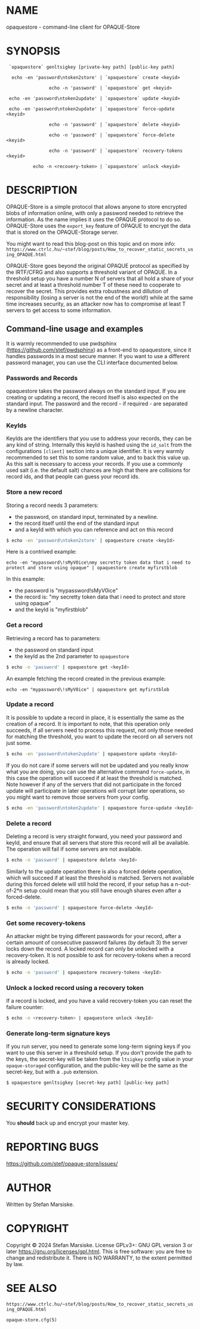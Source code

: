 # NAME

opaquestore - command-line client for OPAQUE-Store 

# SYNOPSIS

     `opaquestore` genltsigkey [private-key path] [public-key path]

      echo -en 'password\ntoken2store' | `opaquestore` create <keyid>

                    echo -n 'password' | `opaquestore` get <keyid>

     echo -en 'password\ntoken2update' | `opaquestore` update <keyid>

     echo -en 'password\ntoken2update' | `opaquestore` force-update <keyid>

                    echo -n 'password' | `opaquestore` delete <keyid>

                    echo -n 'password' | `opaquestore` force-delete <keyid>

                    echo -n 'password' | `opaquestore` recovery-tokens <keyid>

              echo -n <recovery-token> | `opaquestore` unlock <keyid>

# DESCRIPTION

OPAQUE-Store is a simple protocol that allows anyone to store
encrypted blobs of information online, with only a password needed to
retrieve the information. As the name implies it uses the OPAQUE
protocol to do so. OPAQUE-Store uses the `export_key` feature of
OPAQUE to encrypt the data that is stored on the OPAQUE-Storage
server.

You might want to read this blog-post on this topic and on more info:
`https://www.ctrlc.hu/~stef/blog/posts/How_to_recover_static_secrets_using_OPAQUE.html`

OPAQUE-Store goes beyond the original OPAQUE protocol as specified by
the IRTF/CFRG and also supports a threshold variant of OPAQUE. In a
threshold setup you have a number N of servers that all hold a share
of your secret and at least a threshold number T of these need to
cooperate to recover the secret. This provides extra robustness and
dillution of responsibility (losing a server is not the end of the
world!) while at the same time increases security, as an attacker now
has to compromise at least T servers to get access to some
information.

## Command-line usage and examples

It is warmly recommended to use pwdsphinx (https://github.com/stef/pwdsphinx)
as a front-end to opaquestore, since it handles passwords in a most secure
manner. If you want to use a different password manager, you can use the CLI
interface documented below.

### Passwords and Records

opaquestore takes the password always on the standard input. If you
are creating or updating a record, the record itself is also expected
on the standard input. The password and the record - if required - are
separated by a newline character.

### KeyIds

KeyIds are the identifiers that you use to address your records, they
can be any kind of string. Internally this keyId is hashed using the
`id_salt` from the configurations `[client]` section into a unique
identifier. It is very warmly recommended to set this to some random
value, and to back this value up. As this salt is necessary to access
your records. If you use a commonly used salt (i.e. the default salt)
chances are high that there are collisions for record ids, and that
people can guess your record ids.

### Store a new record

Storing a record needs 3 parameters:
 - the password, on standard input, terminated by a newline.
 - the record itself until the end of the standard input
 - and a keyId with which you can reference and act on this record

```sh
$ echo -en 'password\ntoken2store' | opaquestore create <keyId>
```

Here is a contrived example:

```
echo -en "mypassword\!sMyV0ice\nmy secretty token data that i need to protect and store using opaque" | opaquestore create myfirstblob
```

In this example:
 - the password is "mypassword!sMyV0ice"
 - the record is: "my secretty token data that i need to protect and store using opaque"
 - and the keyId is "myfirstblob"

### Get a record

Retrieving a record has to parameters:

 - the password on standard input
 - the keyId as the 2nd parameter to `opaquestore`

```sh
$ echo -n 'password' | opaquestore get <keyId>
```

An example fetching the record created in the previous example:

```
echo -en "mypassword\!sMyV0ice" | opaquestore get myfirstblob
```

### Update a record

It is possible to update a record in place, it is essentially the same
as the creation of a record. It is important to note, that this
operation only succeeds, if all servers need to process this request,
not only those needed for matching the threshold, you want to update
the record on all servers not just some.


```sh
$ echo -en 'password\ntoken2update' | opaquestore update <keyId>
```

If you do not care if some servers will not be updated and you really
know what you are doing, you can use the alternative command
`force-update`, in this case the operation will succeed if at least
the threshold is matched. Note however if any of the servers that did
not participate in the forced update will participate in later
operations will corrupt later operations, so you might want to remove
those servers from your config.

```sh
$ echo -en 'password\ntoken2update' | opaquestore force-update <keyId>
```

### Delete a record

Deleting a record is very straight forward, you need your password and
keyId, and ensure that all servers that store this record will all be
available. The operation will fail if some servers are not available.

```sh
$ echo -n 'password' | opaquestore delete <keyId>
```

Similarly to the update operation there is also a forced delete
operation, which will succeed if at least the threshold is
matched. Servers not available during this forced delete will still
hold the record, if your setup has a n-out-of-2*n setup could mean
that you still have enough shares even after a forced-delete.

```sh
$ echo -n 'password' | opaquestore force-delete <keyId>
```

### Get some recovery-tokens

An attacker might be trying different passwords for your record, after
a certain amount of consecutive password failures (by default 3) the
server locks down the record. A locked record can only be unlocked
with a recovery-token. It is not possible to ask for recovery-tokens
when a record is already locked.

```sh
$ echo -n 'password' | opaquestore recovery-tokens <keyId>
```

### Unlock a locked record using a recovery token

If a record is locked, and you have a valid recovery-token you can
reset the failure counter:

```sh
$ echo -n <recovery-token> | opaquestore unlock <keyId>
```


### Generate long-term signature keys

If you run server, you need to generate some long-term signing keys if you want
to use this server in a threshold setup. If you don't provide the path to the
keys, the secret-key will be taken from the `ltsigkey` config value in your
`opaque-storaged` configuration, and the public-key will be the same as the
secret-key, but with a `.pub` extension.

```
$ opaquestore genltsigkey [secret-key path] [public-key path]
```

# SECURITY CONSIDERATIONS

You **should** back up and encrypt your master key.

# REPORTING BUGS

https://github.com/stef/opaque-store/issues/

# AUTHOR

Written by Stefan Marsiske.

# COPYRIGHT

Copyright © 2024 Stefan Marsiske.  License GPLv3+: GNU GPL version 3 or later <https://gnu.org/licenses/gpl.html>.
This is free software: you are free to change and redistribute it.  There is NO WARRANTY, to the extent permitted by law.

# SEE ALSO

`https://www.ctrlc.hu/~stef/blog/posts/How_to_recover_static_secrets_using_OPAQUE.html`

`opaque-store.cfg(5)`
